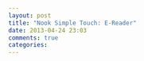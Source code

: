 ```yaml
---
layout: post
title: "Nook Simple Touch: E-Reader"
date: 2013-04-24 23:03
comments: true
categories: 
---
```

